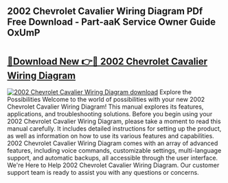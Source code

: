 ## 2002 Chevrolet Cavalier Wiring Diagram PDf Free Download - Part-aaK Service Owner Guide OxUmP

# <h2><a href="http://dfpdoko.blite.top/?on=2002+Chevrolet+Cavalier+Wiring+Diagram">🔗Download New 👉🔴 2002 Chevrolet Cavalier Wiring Diagram</a></h2>

[![2002 Chevrolet Cavalier Wiring Diagram download](https://i.imgur.com/lujVjoI.png)](http://dfpdoko.blite.top/?on=2002+Chevrolet+Cavalier+Wiring+Diagram)
Explore the Possibilities Welcome to the world of possibilities with your new 2002 Chevrolet Cavalier Wiring Diagram! This manual explores its features, applications, and troubleshooting solutions. Before you begin using your 2002 Chevrolet Cavalier Wiring Diagram, please take a moment to read this manual carefully. It includes detailed instructions for setting up the product, as well as information on how to use its various features and capabilities. 2002 Chevrolet Cavalier Wiring Diagram comes with an array of advanced features, including voice commands, customizable settings, multi-language support, and automatic backups, all accessible through the user interface. We're Here to Help 2002 Chevrolet Cavalier Wiring Diagram. Our customer support team is ready to assist you with any questions or concerns.
